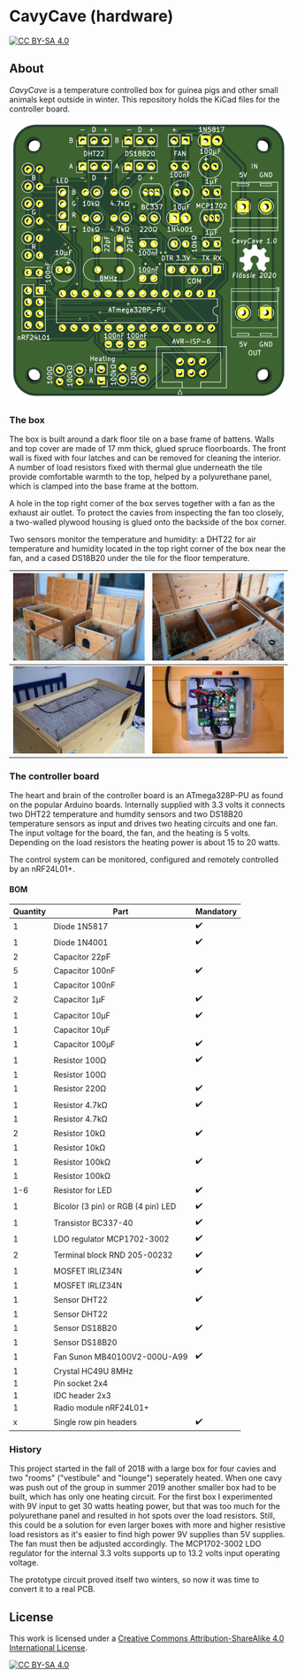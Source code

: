 # CavyCave (hardware)

[![CC BY-SA 4.0][cc-by-sa-shield]][cc-by-sa]

## About

*CavyCave* is a temperature controlled box for guinea pigs and other small animals kept outside in winter. This repository holds the KiCad files for the controller board.

![KiCad 3D view](extras/kicad-3d-front.png?raw=true)

### The box

The box is built around a dark floor tile on a base frame of battens. Walls and top cover are made of 17&nbsp;mm thick, glued spruce floorboards. The front wall is fixed with four latches and can be removed for cleaning the interior. A number of load resistors fixed with thermal glue underneath the tile provide comfortable warmth to the top, helped by a polyurethane panel, which is clamped into the base frame at the bottom.

A hole in the top right corner of the box serves together with a fan as the exhaust air outlet. To protect the cavies from inspecting the fan too closely, a two-walled plywood housing is glued onto the backside of the box corner.

Two sensors monitor the temperature and humidity: a DHT22 for air temperature and humidity located in the top right corner of the box near the fan, and a cased DS18B20 under the tile for the floor temperature.

![The boxes](extras/boxes.jpg)                       | ![Details](extras/boxes_detail.jpg)
-----------------------------------------------------|-------------------------------------------------
![Load resistors and MOSFETs](extras/box_bottom.jpg) | ![Controller board](extras/controller_board.jpg)

### The controller board

The heart and brain of the controller board is an ATmega328P-PU as found on the popular Arduino boards. Internally supplied with 3.3&nbsp;volts it connects two DHT22 temperature and humdity sensors and two DS18B20 temperature sensors as input and drives two heating circuits and one fan. The input voltage for the board, the fan, and the heating is 5&nbsp;volts. Depending on the load resistors the heating power is about 15 to 20&nbsp;watts.

The control system can be monitored, configured and remotely controlled by an nRF24L01+.

#### BOM

Quantity | Part | Mandatory
---------|------|----------
1 | Diode 1N5817 | :heavy_check_mark:
1 | Diode 1N4001 | :heavy_check_mark:
2 | Capacitor 22pF |
5 | Capacitor 100nF | :heavy_check_mark:
1 | Capacitor 100nF |
2 | Capacitor 1µF | :heavy_check_mark:
1 | Capacitor 10µF | :heavy_check_mark:
1 | Capacitor 10µF |
1 | Capacitor 100µF | :heavy_check_mark:
1 | Resistor 100Ω | :heavy_check_mark:
1 | Resistor 100Ω |
1 | Resistor 220Ω | :heavy_check_mark:
1 | Resistor 4.7kΩ | :heavy_check_mark:
1 | Resistor 4.7kΩ |
2 | Resistor 10kΩ | :heavy_check_mark:
1 | Resistor 10kΩ |
1 | Resistor 100kΩ | :heavy_check_mark:
1 | Resistor 100kΩ |
1-6 | Resistor for LED | :heavy_check_mark:
1 | Bicolor (3 pin) or RGB (4 pin) LED | :heavy_check_mark:
1 | Transistor BC337-40 | :heavy_check_mark:
1 | LDO regulator MCP1702-3002 | :heavy_check_mark:
2 | Terminal block RND 205-00232 | :heavy_check_mark:
1 | MOSFET IRLIZ34N | :heavy_check_mark:
1 | MOSFET IRLIZ34N |
1 | Sensor DHT22 | :heavy_check_mark:
1 | Sensor DHT22 |
1 | Sensor DS18B20 | :heavy_check_mark:
1 | Sensor DS18B20 |
1 | Fan Sunon MB40100V2-000U-A99 | :heavy_check_mark:
1 | Crystal HC49U 8MHz |
1 | Pin socket 2x4 |
1 | IDC header 2x3 |
1 | Radio module nRF24L01+ |
x | Single row pin headers | :heavy_check_mark:

### History

This project started in the fall of 2018 with a large box for four cavies and two "rooms" ("vestibule" and "lounge") seperately heated. When one cavy was push out of the group in summer 2019 another smaller box had to be built, which has only one heating circuit. For the first box I experimented with 9V input to get 30&nbsp;watts heating power, but that was too much for the polyurethane panel and resulted in hot spots over the load resistors. Still, this could be a solution for even larger boxes with more and higher resistive load resistors as it's easier to find high power 9V supplies than 5V supplies. The fan must then be adjusted accordingly. The MCP1702-3002 LDO regulator for the internal 3.3&nbsp;volts supports up to 13.2&nbsp;volts input operating voltage.

The prototype circuit proved itself two winters, so now it was time to convert it to a real PCB.

## License

This work is licensed under a
[Creative Commons Attribution-ShareAlike 4.0 International License][cc-by-sa].

[![CC BY-SA 4.0][cc-by-sa-image]][cc-by-sa]

[cc-by-sa]: http://creativecommons.org/licenses/by-sa/4.0/
[cc-by-sa-image]: https://licensebuttons.net/l/by-sa/4.0/88x31.png
[cc-by-sa-shield]: https://img.shields.io/badge/License-CC%20BY--SA%204.0-lightgrey.svg
